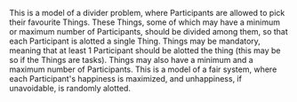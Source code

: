 This is a model of a divider problem, where Participants are allowed to pick their favourite Things. These Things,
some of which may have a minimum or maximum number of Participants, should be divided among them, so that each
Participant is alotted a single Thing. Things may be mandatory, meaning that at least 1 Participant should be alotted
the thing (this may be so if the Things are tasks). Things may also have a minimum and a maximum number of Participants.
This is a model of a fair system, where each Participant's happiness is maximized, and unhappiness, if unavoidable,
is randomly alotted.
